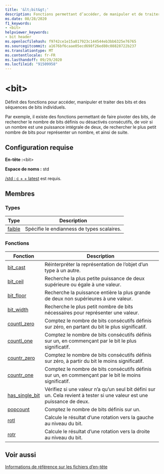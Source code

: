 ```yaml
---
title: '&lt;bit&gt;'
description: Fonctions permettant d’accéder, de manipuler et de traiter des bits individuels et des séquences de bits.
ms.date: 08/28/2020
f1_keywords:
- <bit>
helpviewer_keywords:
- bit header
ms.openlocfilehash: f9742ce1e15a817923c144544eb3bb6325e76765
ms.sourcegitcommit: a1676bf6caae05ecd698f26ed80c08828722b237
ms.translationtype: MT
ms.contentlocale: fr-FR
ms.lasthandoff: 09/29/2020
ms.locfileid: "91509958"
---
```

# <a name="ltbitgt"></a>&lt;bit&gt;

Définit des fonctions pour accéder, manipuler et traiter des bits et des séquences de bits individuels.

Par exemple, il existe des fonctions permettant de faire pivoter des bits, de rechercher le nombre de bits définis ou désactivés consécutifs, de voir si un nombre est une puissance intégrale de deux, de rechercher le plus petit nombre de bits pour représenter un nombre, et ainsi de suite.

## <a name="requirements"></a>Configuration requise

**En-tête :**\<bit>

**Espace de noms :** std

[/std : c + + latest](../build/reference/std-specify-language-standard-version.md) est requis.

## <a name="members"></a>Membres

### <a name="types"></a>Types

| Type | Description |
|--------|----------|
| [faible](bit-enum.md) | Spécifie le endianness de types scalaires. |

### <a name="functions"></a>Fonctions

| Fonction | Description |
|-----|-----|
|[bit_cast](bit-functions.md#bit_cast) | Réinterpréter la représentation de l’objet d’un type à un autre. |
|[bit_ceil](bit-functions.md#bit_ceil) | Recherche la plus petite puissance de deux supérieure ou égale à une valeur. |
|[bit_floor](bit-functions.md#bit_floor) | Recherche la puissance entière la plus grande de deux non supérieures à une valeur. |
|[bit_width](bit-functions.md#bit_width) | Recherche le plus petit nombre de bits nécessaires pour représenter une valeur. |
|[countl_zero](bit-functions.md#countl_zero) | Comptez le nombre de bits consécutifs définis sur zéro, en partant du bit le plus significatif. |
|[countl_one](bit-functions.md#countl_one) | Comptez le nombre de bits consécutifs définis sur un, en commençant par le bit le plus significatif. |
|[countr_zero](bit-functions.md#countr_zero) | Comptez le nombre de bits consécutifs définis sur zéro, à partir du bit le moins significatif. |
|[countr_one](bit-functions.md#countl_one) | Comptez le nombre de bits consécutifs définis sur un, en commençant par le bit le moins significatif. |
|[has_single_bit](bit-functions.md#has_single_bit) | Vérifiez si une valeur n’a qu’un seul bit défini sur un. Cela revient à tester si une valeur est une puissance de deux. |
|[popcount](bit-functions.md#popcount) | Comptez le nombre de bits définis sur un. |
|[rotl](bit-functions.md#rotl) | Calcule le résultat d’une rotation vers la gauche au niveau du bit. |
|[rotr](bit-functions.md#rotr) | Calcule le résultat d’une rotation vers la droite au niveau du bit. |

## <a name="see-also"></a>Voir aussi

[Informations de référence sur les fichiers d’en-tête](cpp-standard-library-header-files.md)
